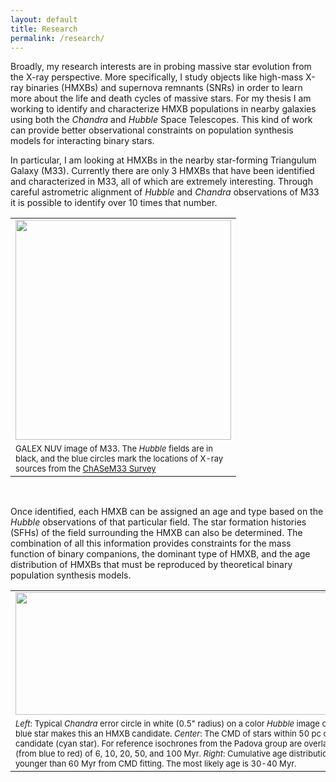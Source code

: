 ```yaml
---
layout: default
title: Research
permalink: /research/
---
```



Broadly, my research interests are in probing massive star evolution from the X-ray perspective. More specifically, I study objects like high-mass X-ray binaries (HMXBs) and supernova remnants (SNRs) in order to learn more about the life and death cycles of massive stars. For my thesis I am working to identify and characterize HMXB populations in nearby galaxies using both the *Chandra* and *Hubble* Space Telescopes. This kind of work can provide better observational constraints on population synthesis models for interacting binary stars.

In particular, I am looking at HMXBs in the nearby star-forming Triangulum Galaxy (M33). Currently there are only 3 HMXBs that have been identified and characterized in M33, all of which are extremely interesting. Through careful astrometric alignment of *Hubble* and *Chandra* observations of M33 it is possible to identify
over 10 times that number.<br>


<table class="image" align="center">
<tr><td><img src="../images/m33_hstfields.png" height="352px" width="345px"></td></tr>
<tr><td class="caption" style="width: 345px"><font size="2">GALEX NUV image of M33. The <i>Hubble</i> fields are in black, and the blue circles mark the locations of X-ray sources from the <a href="http://arxiv.org/abs/1102.4568">ChASeM33 Survey</a></font></td></tr>
</table><br>


Once identified, each HMXB can be assigned an age and type based on the *Hubble*
observations of that particular field. The star formation histories (SFHs) of the field surrounding the HMXB can also be determined. The combination of all this information provides constraints for the mass function of binary companions, the dominant type of HMXB, and the age distribution of HMXBs that must be reproduced by theoretical binary population synthesis models.<br>

<table class="image" align="center">
<tr><td><img src="../images/m33_hmxbex.png" height="196px" width="583px"></td></tr>
<tr><td class="caption" style="width: 345px"><font size="2"><i>Left</i>: Typical <i>Chandra</i> error circle in white (0.5" radius) on a color <i>Hubble</i> image of M33. The blue star makes this an HMXB candidate. <i>Center</i>: The CMD of stars within 50 pc of this candidate (cyan star). For reference isochrones from the Padova group are overlaid for ages (from blue to red) of 6, 10, 20, 50, and 100 Myr. <i>Right</i>: Cumulative age distribution for stars younger than 60 Myr from CMD fitting. The most likely age is 30-40 Myr.</font></td></tr>
